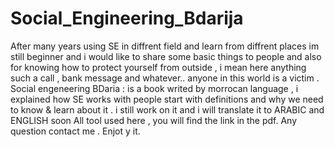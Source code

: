 # Social_Engineering_Bdarija
After many years using SE in diffrent field and learn from diffrent places im still beginner and i would like to share some basic things to people and also for knowing how to protect yourself from outside , i mean here anything such a call , bank message and whatever.. anyone in this world is a victim .
Social engeneering BDaria : is a book writed by morrocan language , i explained how SE works with people start with definitions and why we need to know & learn about it . 
i still work on it and i will translate it to ARABIC and ENGLISH soon 
All tool used here , you will find the link in the pdf.
Any question contact me .
Enjot y it.
